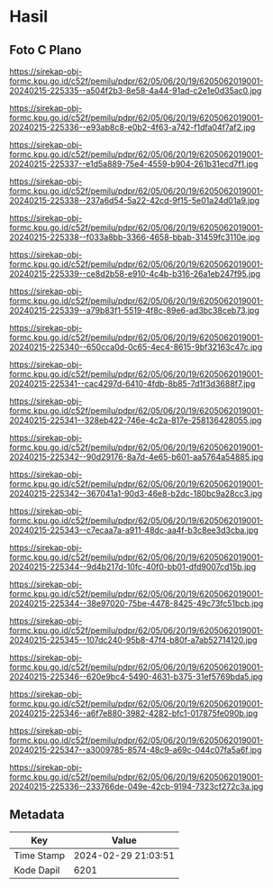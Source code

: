 # Hasil

## Foto C Plano

https://sirekap-obj-formc.kpu.go.id/c52f/pemilu/pdpr/62/05/06/20/19/6205062019001-20240215-225335--a504f2b3-8e58-4a44-91ad-c2e1e0d35ac0.jpg

https://sirekap-obj-formc.kpu.go.id/c52f/pemilu/pdpr/62/05/06/20/19/6205062019001-20240215-225336--e93ab8c8-e0b2-4f63-a742-f1dfa04f7af2.jpg

https://sirekap-obj-formc.kpu.go.id/c52f/pemilu/pdpr/62/05/06/20/19/6205062019001-20240215-225337--e1d5a889-75e4-4559-b904-261b31ecd7f1.jpg

https://sirekap-obj-formc.kpu.go.id/c52f/pemilu/pdpr/62/05/06/20/19/6205062019001-20240215-225338--237a6d54-5a22-42cd-9f15-5e01a24d01a9.jpg

https://sirekap-obj-formc.kpu.go.id/c52f/pemilu/pdpr/62/05/06/20/19/6205062019001-20240215-225338--f033a8bb-3366-4658-bbab-31459fc3110e.jpg

https://sirekap-obj-formc.kpu.go.id/c52f/pemilu/pdpr/62/05/06/20/19/6205062019001-20240215-225339--ce8d2b58-e910-4c4b-b316-26a1eb247f95.jpg

https://sirekap-obj-formc.kpu.go.id/c52f/pemilu/pdpr/62/05/06/20/19/6205062019001-20240215-225339--a79b83f1-5519-4f8c-89e6-ad3bc38ceb73.jpg

https://sirekap-obj-formc.kpu.go.id/c52f/pemilu/pdpr/62/05/06/20/19/6205062019001-20240215-225340--650cca0d-0c65-4ec4-8615-9bf32163c47c.jpg

https://sirekap-obj-formc.kpu.go.id/c52f/pemilu/pdpr/62/05/06/20/19/6205062019001-20240215-225341--cac4297d-6410-4fdb-8b85-7d1f3d3688f7.jpg

https://sirekap-obj-formc.kpu.go.id/c52f/pemilu/pdpr/62/05/06/20/19/6205062019001-20240215-225341--328eb422-746e-4c2a-817e-258136428055.jpg

https://sirekap-obj-formc.kpu.go.id/c52f/pemilu/pdpr/62/05/06/20/19/6205062019001-20240215-225342--90d29176-8a7d-4e65-b601-aa5764a54885.jpg

https://sirekap-obj-formc.kpu.go.id/c52f/pemilu/pdpr/62/05/06/20/19/6205062019001-20240215-225342--367041a1-90d3-46e8-b2dc-180bc9a28cc3.jpg

https://sirekap-obj-formc.kpu.go.id/c52f/pemilu/pdpr/62/05/06/20/19/6205062019001-20240215-225343--c7ecaa7a-a911-48dc-aa4f-b3c8ee3d3cba.jpg

https://sirekap-obj-formc.kpu.go.id/c52f/pemilu/pdpr/62/05/06/20/19/6205062019001-20240215-225344--9d4b217d-10fc-40f0-bb01-dfd9007cd15b.jpg

https://sirekap-obj-formc.kpu.go.id/c52f/pemilu/pdpr/62/05/06/20/19/6205062019001-20240215-225344--38e97020-75be-4478-8425-49c73fc51bcb.jpg

https://sirekap-obj-formc.kpu.go.id/c52f/pemilu/pdpr/62/05/06/20/19/6205062019001-20240215-225345--107dc240-95b8-47f4-b80f-a7ab52714120.jpg

https://sirekap-obj-formc.kpu.go.id/c52f/pemilu/pdpr/62/05/06/20/19/6205062019001-20240215-225346--620e9bc4-5490-4631-b375-31ef5769bda5.jpg

https://sirekap-obj-formc.kpu.go.id/c52f/pemilu/pdpr/62/05/06/20/19/6205062019001-20240215-225346--a6f7e880-3982-4282-bfc1-017875fe090b.jpg

https://sirekap-obj-formc.kpu.go.id/c52f/pemilu/pdpr/62/05/06/20/19/6205062019001-20240215-225347--a3009785-8574-48c9-a69c-044c07fa5a6f.jpg

https://sirekap-obj-formc.kpu.go.id/c52f/pemilu/pdpr/62/05/06/20/19/6205062019001-20240215-225336--233766de-049e-42cb-9194-7323cf272c3a.jpg


## Metadata

| Key        | Value               |
| ---------- | ------------------- |
| Time Stamp | 2024-02-29 21:03:51 |
| Kode Dapil | 6201                |




